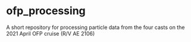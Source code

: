 # ofp_processing
A short repository for processing particle data from the four casts on the 2021 April OFP cruise (R/V AE 2106)
